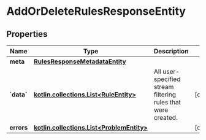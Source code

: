 
# AddOrDeleteRulesResponseEntity

## Properties
Name | Type | Description | Notes
------------ | ------------- | ------------- | -------------
**meta** | [**RulesResponseMetadataEntity**](RulesResponseMetadataEntity.md) |  | 
**&#x60;data&#x60;** | [**kotlin.collections.List&lt;RuleEntity&gt;**](RuleEntity.md) | All user-specified stream filtering rules that were created. |  [optional]
**errors** | [**kotlin.collections.List&lt;ProblemEntity&gt;**](ProblemEntity.md) |  |  [optional]



